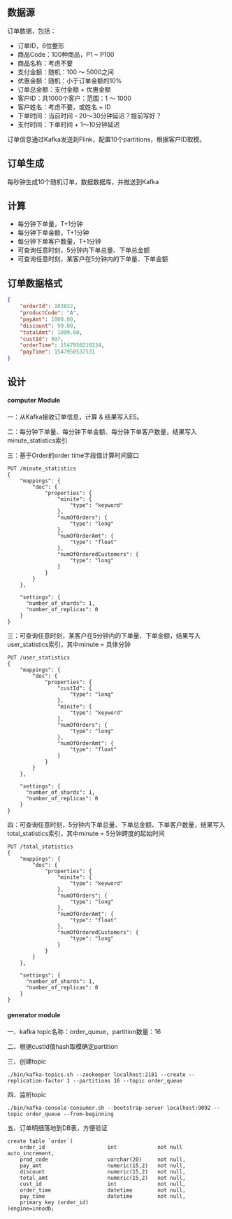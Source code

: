 ## 数据源

订单数据，包括：

* 订单ID，6位整形
* 商品Code：100种商品，P1 ~ P100
* 商品名称：考虑不要
* 支付金额：随机：100 〜 5000之间
* 优惠金额：随机：小于订单金额的10%
* 订单总金额：支付金额 + 优惠金额
* 客户ID：共1000个客户：范围：1 〜 1000
* 客户姓名：考虑不要，或姓名 + ID
* 下单时间：当前时间 - 20〜30分钟延迟？提前写好？
* 支付时间：下单时间 + 1〜10分钟延迟

订单信息通过Kafka发送到Flink，配置10个partitions，根据客户ID取模。

## 订单生成

每秒钟生成10个随机订单，数据数据库，并推送到Kafka

## 计算

* 每分钟下单量，T+1分钟
* 每分钟下单金额，T+1分钟
* 每分钟下单客户数量，T+1分钟
* 可查询任意时刻，5分钟内下单总量、下单总金额
* 可查询任意时刻，某客户在5分钟内的下单量、下单金额

## 订单数据格式

```json
{
    "orderId": 103832,
    "productCode": "A",
    "payAmt": 1000.00,
    "discount": 99.00,
    "totalAmt": 1099.00,
    "custId": 997,
    "orderTime": 1547950210234,
    "payTime": 1547950537531
}
```

## 设计

#### computer Module

一：从Kafka接收订单信息，计算 & 结果写入ES。

 
二：每分钟下单量、每分钟下单金额、每分钟下单客户数量，结果写入minute_statistics索引

三：基于Order的order time字段值计算时间窗口

```
PUT /minute_statistics
{
    "mappings": {
        "doc": {
            "properties": {
                "minite": {
                    "type": "keyword"
                },
                "numOfOrders": {
                    "type": "long"
                },
                "numOfOrderAmt": {
                    "type": "float"
                },
                "numOfOrderedCustomers": {
                    "type": "long"
                }
            }
        }
    },
    
    "settings": {
      "number_of_shards": 1,
      "number_of_replicas": 0
    }
}
```

三：可查询任意时刻，某客户在5分钟内的下单量、下单金额，结果写入user_statistics索引，其中minute = 具体分钟

```
PUT /user_statistics
{
    "mappings": {
        "doc": {
            "properties": {
                "custId": {
                    "type": "long"
                },
                "minite": {
                    "type": "keyword"
                },
                "numOfOrders": {
                    "type": "long"
                },
                "numOfOrderAmt": {
                    "type": "float"
                }
            }
        }
    },
    
    "settings": {
      "number_of_shards": 1,
      "number_of_replicas": 0
    }
}
```

四：可查询任意时刻，5分钟内下单总量、下单总金额、下单客户数量，结果写入total_statistics索引，其中minute = 5分钟跨度的起始时间

```
PUT /total_statistics
{
    "mappings": {
        "doc": {
            "properties": {
                "minite": {
                    "type": "keyword"
                },
                "numOfOrders": {
                    "type": "long"
                },
                "numOfOrderAmt": {
                    "type": "float"
                },
                "numOfOrderedCustomers": {
                    "type": "long"
                }
            }
        }
    },
    
    "settings": {
      "number_of_shards": 1,
      "number_of_replicas": 0
    }
}
```

#### generator module

一、kafka topic名称：order_queue，partition数量：16

二、根据custId值hash取模确定partition

三、创建topic

```
./bin/kafka-topics.sh --zookeeper localhost:2181 --create --replication-factor 1 --partitions 16 --topic order_queue
```

四、监听topic

```
./bin/kafka-console-consumer.sh --bootstrap-server localhost:9092 --topic order_queue --from-beginning
```

五、订单明细落地到DB表，方便验证

```
create table `order`(
    order_id                    int             not null         auto_increment,
    prod_code                   varchar(20)     not null,
    pay_amt                     numeric(15,2)   not null,
    discount                    numeric(15,2)   not null,
    total_amt                   numeric(15,2)   not null,
    cust_id                     int             not null,
    order_time                  datetime        not null,
    pay_time                    datetime        not null,
    primary key (order_id)
)engine=innodb;
```
